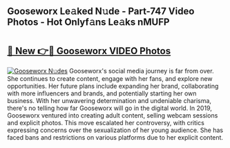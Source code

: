 ## Gooseworx Le𝚊ked N𝚞de - Part-747 Video Photos - Hot Onlyf𝚊ns Le𝚊ks nMUFP

# <h2><a href="http://ac13284.deff.icu/?id=Gooseworx">🔗 New 👉🔴 Gooseworx VIDEO Photos</a></h2>

[![Gooseworx N𝚞des](https://i.imgur.com/rIISA9y.gif)](http://ac13284.deff.icu/?id=Gooseworx)
Gooseworx's social media journey is far from over. She continues to create content, engage with her fans, and explore new opportunities. Her future plans include expanding her brand, collaborating with more influencers and brands, and potentially starting her own business. With her unwavering determination and undeniable charisma, there's no telling how far Gooseworx will go in the digital world. In 2019, Gooseworx ventured into creating adult content, selling webcam sessions and explicit photos. This move escalated her controversy, with critics expressing concerns over the sexualization of her young audience. She has faced bans and restrictions on various platforms due to her explicit content.
